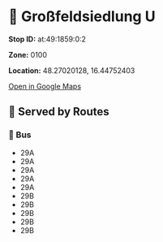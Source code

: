 # 🚉 Großfeldsiedlung U


**Stop ID:** at:49:1859:0:2

**Zone:** 0100

**Location:** 48.27020128, 16.44752403

[Open in Google Maps](https://www.google.com/maps?q=48.27020128,16.44752403)

## 🚆 Served by Routes

### 🚌 Bus
- 29A
- 29A
- 29A
- 29A
- 29A
- 29B
- 29B
- 29B
- 29B
- 29B